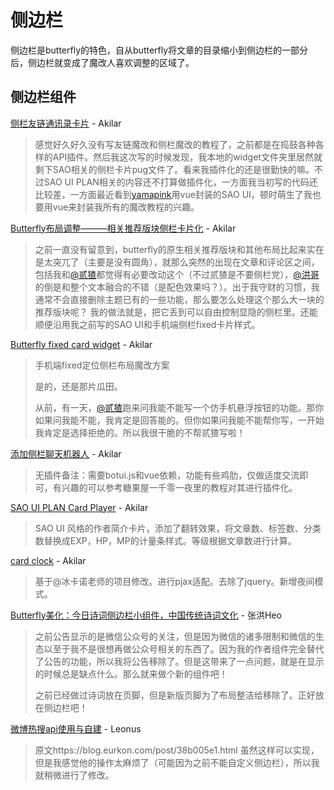 # 侧边栏

侧边栏是butterfly的特色，自从butterfly将文章的目录缩小到侧边栏的一部分后，侧边栏就变成了魔改人喜欢调整的区域了。

## 侧边栏组件

[侧栏友链通讯录卡片](https://akilar.top/posts/e7d99b48/) - Akilar

> 感觉好久好久没有写友链魔改和侧栏魔改的教程了，之前都是在捣鼓各种各样的API插件。然后我这次写的时候发现，我本地的widget文件夹里居然就剩下SAO相关的侧栏卡片pug文件了。看来我插件化的还是很勤快的嘛。不过SAO UI PLAN相关的内容还不打算做插件化，一方面我当初写的代码还比较差，一方面最近看到[yamapink](https://yamapink.com/)用vue封装的SAO UI，顿时萌生了我也要用vue来封装我所有的魔改教程的兴趣。

[Butterfly布局调整———相关推荐版块侧栏卡片化](https://akilar.top/posts/194e1534/) - Akilar

> 之前一直没有留意到，butterfly的原生相关推荐版块和其他布局比起来实在是太突兀了（主要是没有圆角），就那么突然的出现在文章和评论区之间，包括我和[@贰猹](https://noionion.top/)都觉得有必要改动这个（不过贰猹是不要侧栏党），[@洪哥](https://blog.zhheo.com/)的倒是和整个文本融合的不错（是配色效果吗？）。出于我守财的习惯，我通常不会直接删除主题已有的一些功能，那么要怎么处理这个那么大一块的推荐版块呢？
> 我的做法就是，把它丢到可以自由控制显隐的侧栏里。还能顺便沿用我之前写的SAO UI和手机端侧栏fixed卡片样式。

[Butterfly fixed card widget](https://akilar.top/posts/451ac5f8/) - Akilar

> 手机端fixed定位侧栏布局魔改方案
>
> 是的，还是那片瓜田。
>
> 从前，有一天，[@贰猹](https://noionion.top/)跑来问我能不能写一个仿手机悬浮按钮的功能。那你如果问我能不能，我肯定是回答能的。但你如果问我能不能帮你写，一开始我肯定是选择拒绝的。所以我很干脆的不帮贰猹写啦！

[添加侧栏聊天机器人](https://akilar.top/posts/9dc1acf8/) - Akilar

> 无插件备注：需要botui.js和vue依赖，功能有些鸡肋，仅做适度交流即可，有兴趣的可以参考糖果屋一千零一夜里的教程对其进行插件化。

[SAO UI PLAN Card Player](https://akilar.top/posts/8e1264d1/) - Akilar

> SAO UI 风格的作者简介卡片，添加了翻转效果，将文章数、标签数、分类数替换成EXP，HP，MP的计量条样式。等级根据文章数进行计算。

[card clock](https://akilar.top/posts/4e39cf4a/) - Akilar

> 基于@冰卡诺老师的项目修改。进行pjax适配。去除了jquery。新增夜间模式。

[Butterfly美化：今日诗词侧边栏小组件，中国传统诗词文化](https://blog.zhheo.com/p/2ed9d8dd.html) - 张洪Heo

> 之前公告显示的是微信公众号的关注，但是因为微信的诸多限制和微信的生态以至于我不是很想再做公众号相关的东西了。因为我的作者组件完全替代了公告的功能，所以我将公告移除了。但是这带来了一点问题，就是在显示的时候总是缺点什么。那么就来做个新的组件吧！
>
> 之前已经做过诗词放在页脚，但是新版页脚为了布局整洁给移除了。正好放在侧边栏吧！

[微博热搜api使用与自建](https://blog.leonus.cn/2022/weibo.html) - Leonus

> 原文https://blog.eurkon.com/post/38b005e1.html
> 虽然这样可以实现，但是我感觉他的操作太麻烦了（可能因为之前不能自定义侧边栏），所以我就稍微进行了修改。